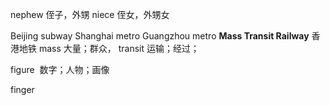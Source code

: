 nephew 侄子，外甥 
niece 侄女，外甥女

Beijing subway 
Shanghai metro 
Guangzhou metro 
**Mass Transit Railway** 香港地铁
mass 大量；群众，
transit 运输；经过；

figure  数字；人物；画像
  
finger